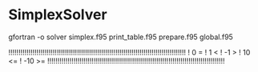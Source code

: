 SimplexSolver
=============
gfortran -o solver simplex.f95 print_table.f95 prepare.f95 global.f95 

    
!!!!!!!!!!!!!!!!!!!!!!!!!!!!!!!!!!!!!!!!!!!!!!!!!!!!!!!!!!!!!!!!!!!!!!!!!!!!!!!!!!!!!!!!
! 0 = 
! 1 <
! -1 >
! 10 <=
! -10 >=
!!!!!!!!!!!!!!!!!!!!!!!!!!!!!!!!!!!!!!!!!!!!!!!!!!!!!!!!!!!!!!!!!!!!!!!!!!!!!!!!!!!!!!!!